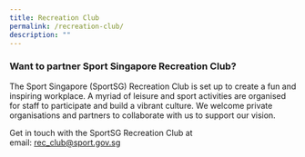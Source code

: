 ```yaml
---
title: Recreation Club
permalink: /recreation-club/
description: ""
---
```

### **Want to partner Sport Singapore Recreation Club?**

The Sport Singapore (SportSG) Recreation Club is set up to create a fun and inspiring workplace. A myriad of leisure and sport activities are organised for staff to participate and build a vibrant culture. We welcome private organisations and partners to collaborate with us to support our vision.  
  
Get in touch with the SportSG Recreation Club at email: [rec_club@sport.gov.sg](mailto:rec_club@sport.gov.sg?subject=partner%20with%20Sport%20Singapore%20Recreation%20Club)